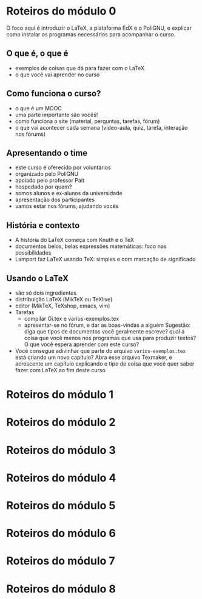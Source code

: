 # Roteiros do módulo 0

O foco aqui é introduzir o LaTeX, a plataforma EdX e o PoliGNU, e
explicar como instalar os programas necessários para acompanhar o
curso.

## O que é, o que é

- exemplos de coisas que dá para fazer com o LaTeX
- o que você vai aprender no curso

## Como funciona o curso?

- o que é um MOOC
- uma parte importante são vocês!
- como funciona o site (material, perguntas, tarefas, fórum)
- o que vai acontecer cada semana (vídeo-aula, quiz, tarefa, interação nos fórums)

## Apresentando o time

- este curso é oferecido por voluntários
- organizado pelo PoliGNU
- apoiado pelo professor Pait
- hospedado por quem?
- somos alunos e ex-alunos da universidade
- apresentação dos participantes
- vamos estar nos fórums, ajudando vocês

## História e contexto

- A história do LaTeX começa com Knuth e o TeX
- documentos belos, belas expressões matemáticas: foco nas possibilidades
- Lamport faz LaTeX usando TeX: simples e com marcação de significado

## Usando o LaTeX

- são só dois ingredientes
- distribuição LaTeX (MikTeX ou TeXlive)
- editor (MikTeX, TeXshop, emacs, vim)
- Tarefas
  - compilar Oi.tex e varios-exemplos.tex
  - apresentar-se no fórum, e dar as boas-vindas a alguém
   Sugestão: diga que tipos de documentos você geralmente escreve?
   qual a coisa que você menos nos programas que usa para produzir textos?
   O que você espera aprender com este curso?
- Você consegue adivinhar que parte do arquivo `varios-exemplos.tex` está
 criando um novo capítulo? Abra esse arquivo Texmaker, e acrescente um
 capítulo explicando o tipo de coisa que você quer saber fazer com LaTeX
 ao fim deste curso

# Roteiros do módulo 1
# Roteiros do módulo 2
# Roteiros do módulo 3
# Roteiros do módulo 4
# Roteiros do módulo 5
# Roteiros do módulo 6
# Roteiros do módulo 7
# Roteiros do módulo 8




